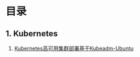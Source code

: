 # 目录

## 1. Kubernetes

1. [Kubernetes高可用集群部署基于Kubeadm-Ubuntu](kubernetes/Kubernetes_HA_cluster_deployment_based_on_Kubeadm_Ubuntu.md)
